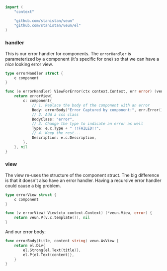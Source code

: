 ```go
import (
	"context"

	"github.com/stanistan/veun"
	"github.com/stanistan/veun/el"
)
```

### handler

This is our error handler for components. The `errorHandler` is parameterized
by a component (it's specific for one) so that we can have a _nice_ looking
error view.

```go
type errorHandler struct {
    c component
}

func (e errorHandler) ViewForError(ctx context.Context, err error) (veun.AsView, error) {
	return errorView{
		c: component{
			// 1. Replace the body of the component with an error
			Body: errorBody("Error Captured by component:", err.Error()),
			// 2. Add a css class
			BodyClass: "error",
			// 3. Change the type to indicate an error as well
			Type: e.c.Type + " !!FAILED!!",
            // 4. Keep the rest...
            Description: e.c.Description,
		},
	}, nil
}
```

### view

The view re-uses the structure of the component struct. The big difference
is that it doesn't also have an error handler. Having a recursive error
handler could cause a big problem.

```go
type errorView struct {
    c component
}

func (v errorView) View(ctx context.Context) (*veun.View, error) {
    return veun.V(v.c.template()), nil
}
```

And our error body:

```go
func errorBody(title, content string) veun.AsView {
    return el.Div{
        el.Strong{el.Text(title)},
        el.P{el.Text(content)},
    }
}
```
